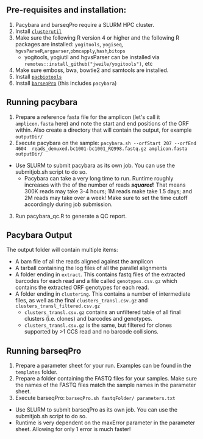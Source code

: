 ## Pre-requisites and installation:
1. Pacybara and barseqPro require a SLURM HPC cluster.
2. Install [`clusterutil`](https://github.com/jweile/clusterutil) 
3. Make sure the following R version 4 or higher and the following R packages are installed: `yogitools`, `yogiseq`, `hgvsParseR`,`argparser`,`pbmcapply`,`hash`,`bitops`
	* yogitools, yogiutil and hgvsParser can be installed via `remotes::install_github("jweile/yogitools")`, etc
4. Make sure emboss, bwa, bowtie2 and samtools are installed.
4. Install [`pacbiotools`](https://github.com/jweile/pacbiotools)
5. Install [`barseqPro`](https://github.com/jweile/barseqPro) (this includes `pacybara`)


## Running pacybara
1. 	Prepare a reference fasta file for the amplicon (let's call it `amplicon.fasta` here) and note the start and end positions of the ORF within. Also create a directory that will contain the output, for example `outputDir/`
2. 	Execute pacybara on the sample: `pacybara.sh --orfStart 207 --orfEnd 4604  reads_demuxed.bc1001-bc1001_RQ998.fastq.gz amplicon.fasta outputDir/`
  * Use SLURM to submit pacybara as its own job. You can use the submitjob.sh script to do so.
	* Pacybara can take a very long time to run. Runtime roughly increases with the of the number of reads ***squared***! That means 300K reads may take 3-4 hours; 1M reads make take 1.5 days; and 2M reads may take over a week! Make sure to set the time cutoff accordingly during job submission.
3. 	Run pacybara_qc.R to generate a QC report.

## Pacybara Output
The output folder will contain multiple items: 
  * A bam file of all the reads aligned against the amplicon
  * A tarball containing the log files of all the parallel alignments
  * A folder ending in `extract`. This contains fastq files of the extracted barcodes for each read and a file called `genotypes.csv.gz` which contains the extracted ORF genotypes for each read.
  * A folder ending in `clustering`. This contains a number of intermediate files, as well as the final `clusters_transl.csv.gz` and `clusters_transl_filtered.csv.gz`
	  * `clusters_transl.csv.gz` contains an unfiltered table of all final clusters (i.e. clones) and barcodes and genotypes.
	  * `clusters_transl.csv.gz` is the same, but filtered for clones supported by >1 CCS read and no barcode collisions.

## Running barseqPro
1. Prepare a parameter sheet for your run. Examples can be found in the `templates` folder.
2. Prepare a folder containing the FASTQ files for your samples. Make sure the names of the FASTQ files match the sample names in the parameter sheet.
3. Execute barseqPro: `barseqPro.sh fastqFolder/ parameters.txt`
  * Use SLURM to submit barseqPro as its own job. You can use the submitjob.sh script to do so.
  * Runtime is very dependent on the maxError parameter in the parameter sheet. Allowing for only 1 error is much faster!
